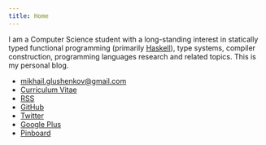 ```yaml
---
title: Home
---
```


I am a Computer Science student with a long-standing interest in statically
typed functional programming (primarily [Haskell](http://haskell.org)), type
systems, compiler construction, programming languages research and related
topics. This is my personal blog.

* <mikhail.glushenkov@gmail.com>
* [Curriculum Vitae](/e/files/mikhail-glushenkov-cv.pdf)
* [RSS](http://feeds.feedburner.com/ChurningAndChurning)
* [GitHub](http://github.com/23Skidoo)
* [Twitter](http://twitter.com/refold)
* [Google Plus](http://gplus.to/mikhailglushenkov)
* [Pinboard](http://pinboard.in/u:longlivedeath)
